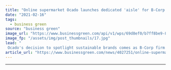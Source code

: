 ```yaml
---
title: "Online supermarket Ocado launches dedicated 'aisle' for B-Corp brands"
date: "2021-02-16"
tags: 
  - business green
source: "business green"
image_url: "https://www.businessgreen.com/api/v1/wps/69d8ef0/b7ff8be9-8747-47bb-a0f0-819050972882/2/OcadoMSEdit-17-scaled-185x114.jpg"
image_fp: "/assets/img/post_thumbnails/17.jpg"
lead: "
 Ocado's decision to spotlight sustainable brands comes as B-Corp firm The Cheeky Panda announces it raised £1.2m of equity in one week on the Seedrs platform ..."
article_url: "https://www.businessgreen.com/news/4027251/online-supermarket-ocado-launches-dedicated-aisle-b-corp-brands"
---
```


---
